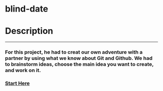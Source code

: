 # blind-date

# Description
---
### For this project, he had to creat our own adventure with a partner by using what we know about Git and Github. We had to brainstorm ideas, choose the main idea you want to create, and work on it.


### [Start Here](../start.md)